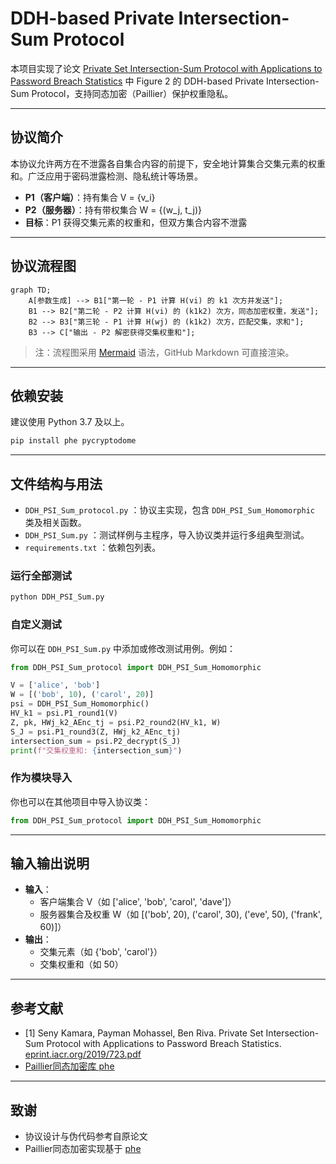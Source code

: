 # DDH-based Private Intersection-Sum Protocol

本项目实现了论文 [Private Set Intersection-Sum Protocol with Applications to Password Breach Statistics](https://eprint.iacr.org/2019/723.pdf) 中 Figure 2 的 DDH-based Private Intersection-Sum Protocol，支持同态加密（Paillier）保护权重隐私。

---

## 协议简介

本协议允许两方在不泄露各自集合内容的前提下，安全地计算集合交集元素的权重和。广泛应用于密码泄露检测、隐私统计等场景。

- **P1（客户端）**：持有集合 V = {v_i}
- **P2（服务器）**：持有带权集合 W = {(w_j, t_j)}
- **目标**：P1 获得交集元素的权重和，但双方集合内容不泄露

---

## 协议流程图

```mermaid
graph TD;
    A[参数生成] --> B1["第一轮 - P1 计算 H(vi) 的 k1 次方并发送"];
    B1 --> B2["第二轮 - P2 计算 H(vi) 的 (k1k2) 次方，同态加密权重，发送"];
    B2 --> B3["第三轮 - P1 计算 H(wj) 的 (k1k2) 次方，匹配交集，求和"];
    B3 --> C["输出 - P2 解密获得交集权重和"];
```

> 注：流程图采用 [Mermaid](https://docs.github.com/get-started/writing-on-github/working-with-advanced-formatting/creating-diagrams#creating-mermaid-diagrams) 语法，GitHub Markdown 可直接渲染。

---

## 依赖安装

建议使用 Python 3.7 及以上。

```bash
pip install phe pycryptodome
```

---

## 文件结构与用法

- `DDH_PSI_Sum_protocol.py` ：协议主实现，包含 `DDH_PSI_Sum_Homomorphic` 类及相关函数。
- `DDH_PSI_Sum.py` ：测试样例与主程序，导入协议类并运行多组典型测试。
- `requirements.txt` ：依赖包列表。

### 运行全部测试

```bash
python DDH_PSI_Sum.py
```

### 自定义测试

你可以在 `DDH_PSI_Sum.py` 中添加或修改测试用例。例如：

```python
from DDH_PSI_Sum_protocol import DDH_PSI_Sum_Homomorphic

V = ['alice', 'bob']
W = [('bob', 10), ('carol', 20)]
psi = DDH_PSI_Sum_Homomorphic()
HV_k1 = psi.P1_round1(V)
Z, pk, HWj_k2_AEnc_tj = psi.P2_round2(HV_k1, W)
S_J = psi.P1_round3(Z, HWj_k2_AEnc_tj)
intersection_sum = psi.P2_decrypt(S_J)
print(f"交集权重和: {intersection_sum}")
```

### 作为模块导入

你也可以在其他项目中导入协议类：

```python
from DDH_PSI_Sum_protocol import DDH_PSI_Sum_Homomorphic
```

---

## 输入输出说明

- **输入**：
    - 客户端集合 V（如 ['alice', 'bob', 'carol', 'dave']）
    - 服务器集合及权重 W（如 [('bob', 20), ('carol', 30), ('eve', 50), ('frank', 60)]）
- **输出**：
    - 交集元素（如 {'bob', 'carol'}）
    - 交集权重和（如 50）

---

## 参考文献

- [1] Seny Kamara, Payman Mohassel, Ben Riva. Private Set Intersection-Sum Protocol with Applications to Password Breach Statistics. [eprint.iacr.org/2019/723.pdf](https://eprint.iacr.org/2019/723.pdf)
- [Paillier同态加密库 phe](https://github.com/data61/python-paillier)

---

## 致谢

- 协议设计与伪代码参考自原论文
- Paillier同态加密实现基于 [phe](https://github.com/data61/python-paillier)